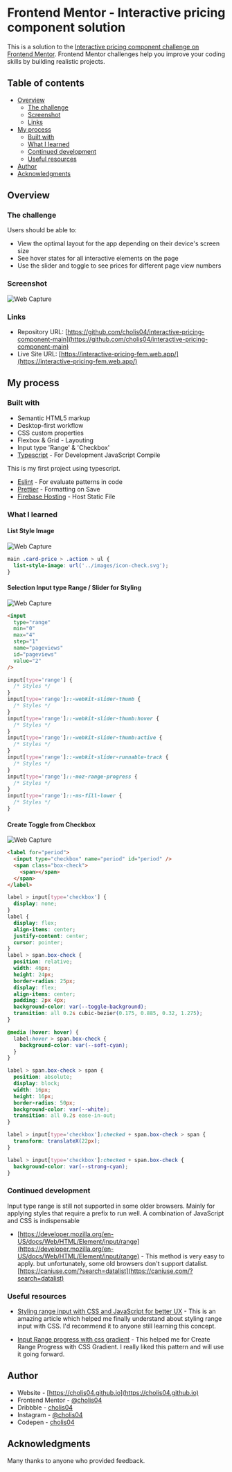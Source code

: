 # Frontend Mentor - Interactive pricing component solution

This is a solution to the [Interactive pricing component challenge on Frontend Mentor](https://www.frontendmentor.io/challenges/interactive-pricing-component-t0m8PIyY8). Frontend Mentor challenges help you improve your coding skills by building realistic projects.

## Table of contents

- [Overview](#overview)
  - [The challenge](#the-challenge)
  - [Screenshot](#screenshot)
  - [Links](#links)
- [My process](#my-process)
  - [Built with](#built-with)
  - [What I learned](#what-i-learned)
  - [Continued development](#continued-development)
  - [Useful resources](#useful-resources)
- [Author](#author)
- [Acknowledgments](#acknowledgments)

## Overview

### The challenge

Users should be able to:

- View the optimal layout for the app depending on their device's screen size
- See hover states for all interactive elements on the page
- Use the slider and toggle to see prices for different page view numbers

### Screenshot

![Web Capture](./screenshot/Frontend_Mentor_Interactive_pricing_component.gif)

### Links

- Repository URL: [https://github.com/cholis04/interactive-pricing-component-main](https://github.com/cholis04/interactive-pricing-component-main)
- Live Site URL: [https://interactive-pricing-fem.web.app/](https://interactive-pricing-fem.web.app/)

## My process

### Built with

- Semantic HTML5 markup
- Desktop-first workflow
- CSS custom properties
- Flexbox & Grid - Layouting
- Input type 'Range' & 'Checkbox'
- [Typescript](https://www.typescriptlang.org/) - For Development JavaScript Compile

This is my first project using typescript.

- [Eslint](https://eslint.org/) - For evaluate patterns in code
- [Prettier](https://prettier.io/) - Formatting on Save
- [Firebase Hosting](https://firebase.google.com/) - Host Static File

### What I learned

#### List Style Image

![Web Capture](./screenshot/Screenshot_List-Image.jpg)

```css
main .card-price > .action > ul {
  list-style-image: url('../images/icon-check.svg');
}
```

#### Selection Input type Range / Slider for Styling

![Web Capture](./screenshot/Screenshot_Slider.jpg)

```html
<input
  type="range"
  min="0"
  max="4"
  step="1"
  name="pageviews"
  id="pageviews"
  value="2"
/>
```

```css
input[type='range'] {
  /* Styles */
}
input[type='range']::-webkit-slider-thumb {
  /* Styles */
}
input[type='range']::-webkit-slider-thumb:hover {
  /* Styles */
}
input[type='range']::-webkit-slider-thumb:active {
  /* Styles */
}
input[type='range']::-webkit-slider-runnable-track {
  /* Styles */
}
input[type='range']::-moz-range-progress {
  /* Styles */
}
input[type='range']::-ms-fill-lower {
  /* Styles */
}
```

#### Create Toggle from Checkbox

![Web Capture](./screenshot/Screenshot_Checkbox.jpg)

```html
<label for="period">
  <input type="checkbox" name="period" id="period" />
  <span class="box-check">
    <span></span>
  </span>
</label>
```

```css
label > input[type='checkbox'] {
  display: none;
}
label {
  display: flex;
  align-items: center;
  justify-content: center;
  cursor: pointer;
}
label > span.box-check {
  position: relative;
  width: 46px;
  height: 24px;
  border-radius: 25px;
  display: flex;
  align-items: center;
  padding: 2px 4px;
  background-color: var(--toggle-background);
  transition: all 0.2s cubic-bezier(0.175, 0.885, 0.32, 1.275);
}

@media (hover: hover) {
  label:hover > span.box-check {
    background-color: var(--soft-cyan);
  }
}

label > span.box-check > span {
  position: absolute;
  display: block;
  width: 16px;
  height: 16px;
  border-radius: 50px;
  background-color: var(--white);
  transition: all 0.2s ease-in-out;
}

label > input[type='checkbox']:checked + span.box-check > span {
  transform: translateX(22px);
}

label > input[type='checkbox']:checked + span.box-check {
  background-color: var(--strong-cyan);
}
```

### Continued development

Input type range is still not supported in some older browsers. Mainly for applying styles that require a prefix to run well. A combination of JavaScript and CSS is indispensable

- [https://developer.mozilla.org/en-US/docs/Web/HTML/Element/input/range](https://developer.mozilla.org/en-US/docs/Web/HTML/Element/input/range) - This method is very easy to apply. but unfortunately, some old browsers don't support datalist. [https://caniuse.com/?search=datalist](https://caniuse.com/?search=datalist)

### Useful resources

- [Styling range input with CSS and JavaScript for better UX](https://nikitahl.com/style-range-input-css) - This is an amazing article which helped me finally understand about styling range input with CSS. I'd recommend it to anyone still learning this concept.

- [Input Range progress with css gradient](https://codepen.io/duplich/pen/qjYQEZ?editors=0100) - This helped me for Create Range Progress with CSS Gradient. I really liked this pattern and will use it going forward.

## Author

- Website - [https://cholis04.github.io](https://cholis04.github.io)
- Frontend Mentor - [@cholis04](https://www.frontendmentor.io/profile/cholis04)
- Dribbble - [cholis04](https://dribbble.com/cholis04)
- Instagram - [@cholis04](https://instagram.com/cholis04)
- Codepen - [cholis04](https://codepen.io/cholis04)

## Acknowledgments

Many thanks to anyone who provided feedback.
